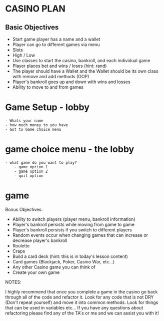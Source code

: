 # CASINO PLAN

## Basic Objectives

- Start game player has a name and a wallet
- Player can go to different games via menu
- Slots
- High / Low
- Use classes to start the casino, bankroll, and each individual game
- Player places bet and wins / loses (hint: rand)
- The player should have a Wallet and the Wallet should be its own class with remove and add methods (OOP)
- Player's bankroll goes up and down with wins and losses
- Ability to move to and from games


# Game Setup - lobby
    - Whats your name
    - how much money to you have
    - Got to Game choice menu
# game choice menu - the lobby
    - what game do you want to play?
        - game option 1
        - game option 2
        - quit option
# game



 

Bonus Objectives:

- Ability to switch players (player menu, bankroll information)
- Player's bankroll persists while moving from game to game
- Player's bankroll persists if you switch to different players
- Random events occur when changing games that can increase or decrease player's bankroll
- Roulette
- Craps
- Build a card deck (hint: this is in today's lesson content)
- Card games (Blackjack, Poker, Casino War, etc...)
- Any other Casino game you can think of
- Create your own game
 

NOTES:

I highly recommend that once you complete a game in the casino go back through all of the code and refactor it. Look for any code that is not DRY (Don't repeat yourself) and move it into common methods. Look for things that can be used in variables etc... If you have any questions about refactoring please find any of the TA's or me and we can assist you with it!